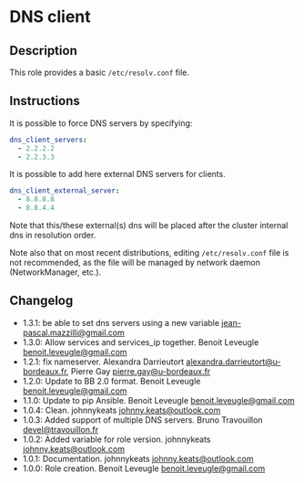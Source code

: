 # DNS client

## Description

This role provides a basic `/etc/resolv.conf` file.

## Instructions

It is possible to force DNS servers by specifying:

```yaml
dns_client_servers:
  - 2.2.2.2
  - 2.2.3.3
```

It is possible to add here external DNS servers for clients.

```yaml
dns_client_external_server:
  - 8.8.8.8
  - 8.8.4.4
```
Note that this/these external(s) dns will be placed after the cluster internal dns in resolution order.

Note also that on most recent distributions, editing `/etc/resolv.conf` file is not recommended, as the file will be managed by network daemon (NetworkManager, etc.).

## Changelog

* 1.3.1: be able to set dns servers using a new variable <jean-pascal.mazzilli@gmail.com>
* 1.3.0: Allow services and services_ip together. Benoit Leveugle <benoit.leveugle@gmail.com>
* 1.2.1: fix nameserver. Alexandra Darrieutort <alexandra.darrieutort@u-bordeaux.fr>, Pierre Gay <pierre.gay@u-bordeaux.fr>
* 1.2.0: Update to BB 2.0 format. Benoit Leveugle <benoit.leveugle@gmail.com>
* 1.1.0: Update to pip Ansible. Benoit Leveugle <benoit.leveugle@gmail.com>
* 1.0.4: Clean. johnnykeats <johnny.keats@outlook.com>
* 1.0.3: Added support of multiple DNS servers. Bruno Travouillon <devel@travouillon.fr>
* 1.0.2: Added variable for role version. johnnykeats <johnny.keats@outlook.com>
* 1.0.1: Documentation. johnnykeats <johnny.keats@outlook.com>
* 1.0.0: Role creation. Benoit Leveugle <benoit.leveugle@gmail.com>
